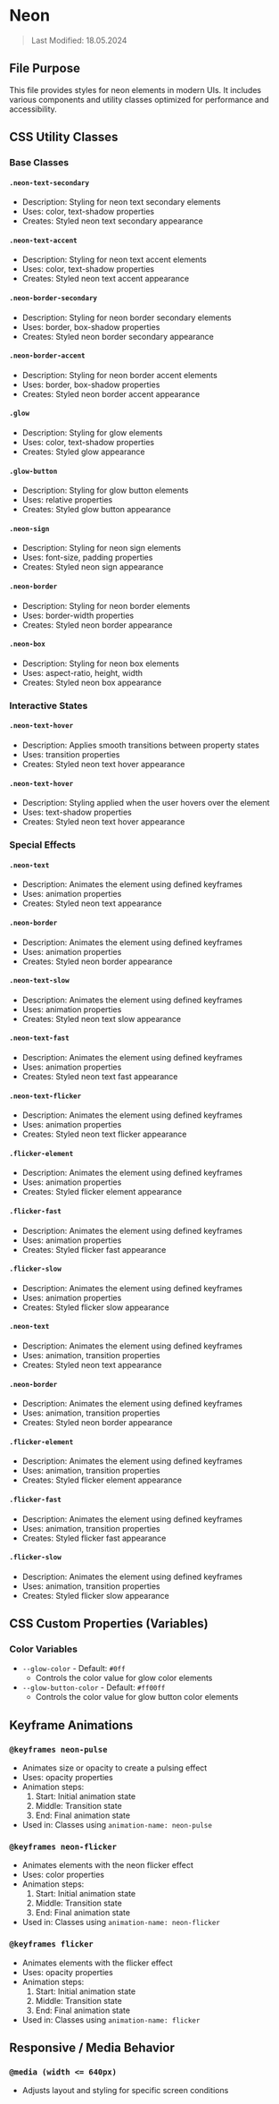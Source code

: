 # Neon
> Last Modified: 18.05.2024

## File Purpose

This file provides styles for neon elements in modern UIs. It includes various components and utility classes optimized for performance and accessibility.

## CSS Utility Classes

### Base Classes

#### `.neon-text-secondary`
- Description: Styling for neon text secondary elements
- Uses: color, text-shadow properties
- Creates: Styled neon text secondary appearance

#### `.neon-text-accent`
- Description: Styling for neon text accent elements
- Uses: color, text-shadow properties
- Creates: Styled neon text accent appearance

#### `.neon-border-secondary`
- Description: Styling for neon border secondary elements
- Uses: border, box-shadow properties
- Creates: Styled neon border secondary appearance

#### `.neon-border-accent`
- Description: Styling for neon border accent elements
- Uses: border, box-shadow properties
- Creates: Styled neon border accent appearance

#### `.glow`
- Description: Styling for glow elements
- Uses: color, text-shadow properties
- Creates: Styled glow appearance

#### `.glow-button`
- Description: Styling for glow button elements
- Uses: relative properties
- Creates: Styled glow button appearance

#### `.neon-sign`
- Description: Styling for neon sign elements
- Uses: font-size, padding properties
- Creates: Styled neon sign appearance

#### `.neon-border`
- Description: Styling for neon border elements
- Uses: border-width properties
- Creates: Styled neon border appearance

#### `.neon-box`
- Description: Styling for neon box elements
- Uses: aspect-ratio, height, width
- Creates: Styled neon box appearance

### Interactive States

#### `.neon-text-hover`
- Description: Applies smooth transitions between property states
- Uses: transition properties
- Creates: Styled neon text hover appearance

#### `.neon-text-hover`
- Description: Styling applied when the user hovers over the element
- Uses: text-shadow properties
- Creates: Styled neon text hover appearance

### Special Effects

#### `.neon-text`
- Description: Animates the element using defined keyframes
- Uses: animation properties
- Creates: Styled neon text appearance

#### `.neon-border`
- Description: Animates the element using defined keyframes
- Uses: animation properties
- Creates: Styled neon border appearance

#### `.neon-text-slow`
- Description: Animates the element using defined keyframes
- Uses: animation properties
- Creates: Styled neon text slow appearance

#### `.neon-text-fast`
- Description: Animates the element using defined keyframes
- Uses: animation properties
- Creates: Styled neon text fast appearance

#### `.neon-text-flicker`
- Description: Animates the element using defined keyframes
- Uses: animation properties
- Creates: Styled neon text flicker appearance

#### `.flicker-element`
- Description: Animates the element using defined keyframes
- Uses: animation properties
- Creates: Styled flicker element appearance

#### `.flicker-fast`
- Description: Animates the element using defined keyframes
- Uses: animation properties
- Creates: Styled flicker fast appearance

#### `.flicker-slow`
- Description: Animates the element using defined keyframes
- Uses: animation properties
- Creates: Styled flicker slow appearance

#### `.neon-text`
- Description: Animates the element using defined keyframes
- Uses: animation, transition properties
- Creates: Styled neon text appearance

#### `.neon-border`
- Description: Animates the element using defined keyframes
- Uses: animation, transition properties
- Creates: Styled neon border appearance

#### `.flicker-element`
- Description: Animates the element using defined keyframes
- Uses: animation, transition properties
- Creates: Styled flicker element appearance

#### `.flicker-fast`
- Description: Animates the element using defined keyframes
- Uses: animation, transition properties
- Creates: Styled flicker fast appearance

#### `.flicker-slow`
- Description: Animates the element using defined keyframes
- Uses: animation, transition properties
- Creates: Styled flicker slow appearance

## CSS Custom Properties (Variables)

### Color Variables
- `--glow-color` - Default: `#0ff`
  - Controls the color value for glow color elements
- `--glow-button-color` - Default: `#ff00ff`
  - Controls the color value for glow button color elements

## Keyframe Animations

### `@keyframes neon-pulse`
- Animates size or opacity to create a pulsing effect
- Uses: opacity properties
- Animation steps:
  1. Start: Initial animation state
  2. Middle: Transition state
  3. End: Final animation state
- Used in: Classes using `animation-name: neon-pulse`

### `@keyframes neon-flicker`
- Animates elements with the neon flicker effect
- Uses: color properties
- Animation steps:
  1. Start: Initial animation state
  2. Middle: Transition state
  3. End: Final animation state
- Used in: Classes using `animation-name: neon-flicker`

### `@keyframes flicker`
- Animates elements with the flicker effect
- Uses: opacity properties
- Animation steps:
  1. Start: Initial animation state
  2. Middle: Transition state
  3. End: Final animation state
- Used in: Classes using `animation-name: flicker`

## Responsive / Media Behavior

### `@media (width <= 640px)`
- Adjusts layout and styling for specific screen conditions


